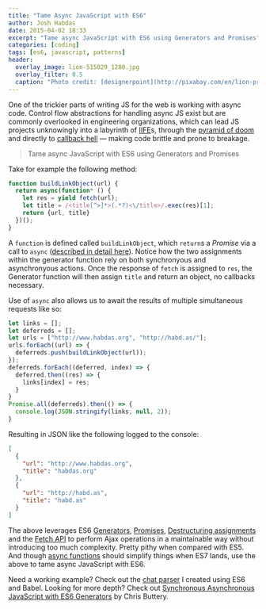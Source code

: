 ```yaml
---
title: "Tame Async JavaScript with ES6"
author: Josh Habdas
date: 2015-04-02 18:33
excerpt: "Tame async JavaScript with ES6 using Generators and Promises"
categories: [coding]
tags: [es6, javascript, patterns]
header:
  overlay_image: lion-515029_1280.jpg
  overlay_filter: 0.5
  caption: "Photo credit: [designerpoint](http://pixabay.com/en/lion-predator-big-cat-safari-515029/)"
---
```


One of the trickier parts of writing JS for the web is working with async code. Control flow abstractions for handling async JS exist but are commonly overlooked in engineering organizations, which can lead JS projects unknowingly into a labyrinth of [IIFE](http://benalman.com/news/2010/11/immediately-invoked-function-expression/)s, through the [pyramid of doom](http://survivejs.com/common_problems/pyramid.html) and directly to [callback hell](http://callbackhell.com/) — making code brittle and prone to breakage.

> Tame async JavaScript with ES6 using Generators and Promises

<!--more-->

Take for example the following method:

```js
function buildLinkObject(url) {
  return async(function* () {
    let res = yield fetch(url);
    let title = /<title[^>]*>(.*?)<\/title>/.exec(res)[1];
    return {url, title}
  })();
}
```

A `function` is defined called `buildLinkObject`, which `return`s a _Promise_ via a call to `async` ([described in detail here](https://www.promisejs.org/generators/)). Notice how the two assignments within the generator function rely on both synchronyous and asynchronyous actions. Once the response of `fetch` is assigned to `res`, the Generator function will then assign `title` and return an object, no callbacks necessary.

Use of `async` also allows us to await the results of multiple simultaneous requests like so:

``` js
let links = [];
let deferreds = [];
let urls = ["http://www.habdas.org", "http://habd.as/"];
urls.forEach((url) => {
  deferreds.push(buildLinkObject(url));
});
deferreds.forEach((deferred, index) => {
  deferred.then((res) => {
    links[index] = res;
  }
}
Promise.all(deferreds).then(() => {
  console.log(JSON.stringify(links, null, 2));
}
```

Resulting in JSON like the following logged to the console:

``` json
[
  {
    "url": "http://www.habdas.org",
    "title": "habdas.org"
  },
  {
    "url": "http://habd.as",
    "title": "habd.as"
  }
]
```

The above leverages ES6 [Generators](http://wiki.ecmascript.org/doku.php?id=harmony:generators), [Promises](http://caniuse.com/#search=promises), [Destructuring assignments](http://wiki.ecmascript.org/doku.php?id=harmony:destructuring) and the [Fetch API](https://fetch.spec.whatwg.org/#fetch-api) to perform Ajax operations in a maintainable way without introducing too much complexity. Pretty pithy when compared with ES5. And though [async functions](http://wiki.ecmascript.org/doku.php?id=strawman:async_functions) should simplify things when ES7 lands, use the above to tame async JavaScript with ES6.

Need a working example? Check out the [chat parser](https://github.com/jhabdas/xanthippe/) I created using ES6 and Babel. Looking for more depth? Check out [Synchronous Asynchronous JavaScript with ES6 Generators](http://chrisbuttery.com/articles/synchronous-asynchronous-javascript-with-es6-generators/) by Chris Buttery.
